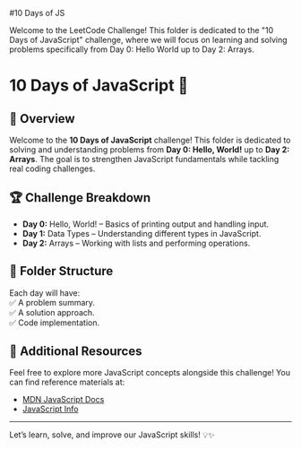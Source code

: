 #10 Days of JS

Welcome to the LeetCode Challenge! This folder is dedicated to the "10 Days of JavaScript" challenge, where we will focus on learning and solving problems specifically from Day 0: Hello World up to Day 2: Arrays.

# 10 Days of JavaScript 🚀

## 📌 Overview

Welcome to the **10 Days of JavaScript** challenge! This folder is dedicated to solving and understanding problems from **Day 0: Hello, World!** up to **Day 2: Arrays**. The goal is to strengthen JavaScript fundamentals while tackling real coding challenges.

## 🏆 Challenge Breakdown

- **Day 0:** Hello, World! – Basics of printing output and handling input.
- **Day 1:** Data Types – Understanding different types in JavaScript.
- **Day 2:** Arrays – Working with lists and performing operations.

## 📂 Folder Structure

Each day will have:  
✅ A problem summary.  
✅ A solution approach.  
✅ Code implementation.

## 🔗 Additional Resources

Feel free to explore more JavaScript concepts alongside this challenge! You can find reference materials at:

- [MDN JavaScript Docs](https://developer.mozilla.org/en-US/docs/Web/JavaScript)
- [JavaScript Info](https://javascript.info/)

---

Let’s learn, solve, and improve our JavaScript skills! 💡✨
